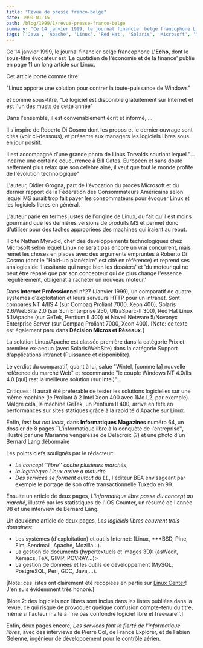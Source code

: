 ```yaml
---
title: "Revue de presse franco-belge"
date: 1999-01-15
path: /blog/1999/1/revue-presse-franco-belge
summary: "Ce 14 janvier 1999, le journal financier belge francophone L'Echo, dont le sous-titre évocateur est 'Le quotidien de l'économie et de la finance' publie en page 11 un long article sur Linux."
tags: ['Java', 'Apache', 'Linux', 'Red Hat', 'Solaris', 'Microsoft', 'Mozilla']
---
```


<P>Ce 14 janvier 1999, le journal financier belge francophone <B>L'Echo</B>,
dont le sous-titre évocateur est 'Le quotidien de l'économie et de la
finance' publie en page 11 un long article sur Linux.</P>

<P>Cet article porte comme titre:</P>

<P>"Linux apporte une solution pour contrer la toute-puissance de Windows"</P>

<P>et comme sous-titre, "Le logiciel est disponible gratuitement sur
Internet et est l'un des musts de cette année"</P>

<P>Dans l'ensemble, il est convenablement écrit et informé, ...</P>

<P>Il s'inspire de Roberto Di Cosmo dont les propos et le dernier ouvrage
sont cités (voir ci-dessous), et présente aux managers les logiciels
libres sous en jour positif.</P>

<P>Il est accompagné d'une grande photo de Linus Torvalds souriant lequel
"... incarne une certaine coucurrence à Bill Gates. Européen et sans
doute nettement plus relax que son célèbre aîné, il veut que tout le
monde profite de l'évolution technologique"</P>

<P>L'auteur, Didier Grogna, part de l'évocation du procès Microsoft et du
dernier rapport de la Fédération des Consommateurs Américains selon
lequel MS aurait trop fait payer les consommateurs pour évoquer Linux et
les logiciels libres en général.</P>

<P>L'auteur parle en termes justes de l'origine de Linux, du fait qu'il est
moins gourmand que les dernières versions de produits MS et permet donc
d'utiliser pour des taches appropriées des machines qui iraient au
rebut.</P>

<P>Il cite Nathan Myrvold, chef des developpements technologiques chez
Microsoft selon lequel Linux ne serait pas encore un vrai concurrent,
mais remet les choses en places avec des arguments empruntes à Roberto
Di Cosmo (dont le "Hold-up planétaire" est cité en référence) et reprend
ses analogies de 'l'assitante qui range bien les dossiers' et 'du moteur
qui ne peut être réparé que par son concepteur qui de plus change
l'essence régulièrement, obligenat à racheter un nouveau moteur.'</P>

<P>Dans <B>Internet Professionnel</B> n°27 (Janvier 1999), un comparatif de
quatre systèmes d'exploitation et leurs serveurs HTTP pour un intranet.
Sont comparés NT 4/IIS 4 (sur Compaq Proliant 7000, Xeon 400), Solaris
2.6/WebSite 2.0 (sur Sun Enterprise 250, UltraSparc-II 300), Red Hat
Linux 5.1/Apache (sur GeTek, Pentium II 400) et Novell Netware 5/Novonyx
Enterprise Server (sur Compaq Proliant 7000, Xeon 400).
[Note: ce texte est également paru dans <B>Décision Micros et Réseaux</B>.]</P>

<P>La solution Linux/Apache est classée première dans la catégorie Prix
et première ex-aequo (avec Solaris/WebSite) dans la catégorie Support
d'applications intranet (Puissance et disponiblité).</P>

<P>Le verdict du comparatif, quant à lui, salue "Wintel, [comme la] nouvelle
référence du marché Web" et recommande "le couple Windows NT 4.0/IIs 4.0
[qui] rest la meilleure solution (sur Intel)"...</P>

<P>Critiques : Il aurait été préférable de tester les solutions logicielles
sur une même machine (le Proliant à 2 Intel Xeon 400 avec 1Mo L2, par
exemple). Malgré celà, la machine GeTek, un Pentium II 400, arrive en
tête en performances sur sites statiques grâce à la rapidité d'Apache
sur Linux.</P>

<P>Enfin, <EM>last but not least</EM>, dans <B>Informatiques Magazines</B>
numéro 64, un dossier de 8 pages ``L'informatique libre à la conquète
de l'entreprise'', illustré par une Marianne vengeresse de Delacroix
(?) et une photo d'un Bernard Lang débonnaire</P>

<P>Les points clefs soulignés par le rédacteur:</P>

<UL>

<LI><EM>Le concept ``libre'' cache plusieurs marchés</EM>,
<LI><EM>la logithèque Linux arrive à maturité</EM>
<LI><EM>Des services se forment autout du LL</EM>, l'éditeur BEA envisageant
par exemple le portage de son offre transactionnelle Tuxedo en 99.
</UL>

<P>Ensuite un article de deux pages, <EM>L'informatique libre passe du concept
au marché</EM>, illustré par les statistiques de l'IOS Counter,
un résumé de l'année 98 et une interview de Bernard Lang.</P>

<P>Un deuxième article de deux pages, <EM>Les logiciels libres couvrent
trois domaines</EM>:</P>

<UL>

<LI>Les systèmes (d'exploitation) et outils Internet: (Linux,
***BSD, Pine, Elm, Sendmail, Apache, Mozilla...).
<LI>La gestion de documents (hypertextuels et images 3D):
(asWedit, Xemacs, TeX, GIMP, POVRAY...)&gt;
<LI>La gestion de données et les outils de développement
(MySQL, PostgreSQL, Perl, GCC, Java,...).
</UL>

<P>[Note: ces listes ont clairement été recopiées en partie sur
<A HREF="http://www.linux-center.org/">Linux Center</A>! J'en suis
évidemment très honoré.]</P>

<P>[Note 2: des logiciels non libres sont inclus dans les listes publiées
dans la revue, ce qui risque de provoquer quelque confusion compte-tenu
du titre, même si l'auteur invite à ``ne pas confondre logiciel libre
et freeware''.]</P>

<P>Enfin, deux pages encore, <EM>Les services font la fierté de
l'informatique libres</EM>, avec des interviews de Pierre Col, de
France Explorer, et de Fabien Gelenne, ingénieur de développement pour
le contrôle aérien.</P>


